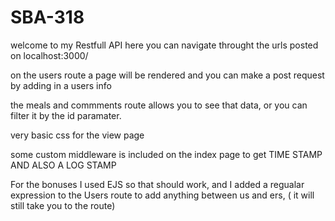 # SBA-318

welcome to my Restfull API
here you can navigate throught the urls posted on localhost:3000/

on the users route a page will be rendered and you can make a post request by adding in a users info

the meals and commments route allows you to see that data, or you can filter it by the id paramater. 

very basic css for the view page

some custom middleware is included on the index page to get  TIME STAMP AND ALSO A LOG STAMP

For the bonuses
I used EJS so that should work, 
and I added a regualar expression to the Users route to add anything between us and ers, ( it will still take you to the route)

